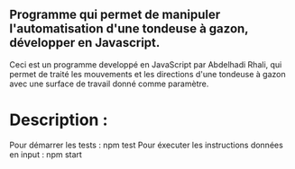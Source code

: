 ## Programme qui permet de manipuler l'automatisation d'une tondeuse à gazon, développer en Javascript.

Ceci est un programme developpé en JavaScript par Abdelhadi Rhali, qui permet de traité les mouvements et les directions d'une tondeuse à gazon avec une surface de travail donné comme paramètre.

# Description :

Pour démarrer les tests : npm test
Pour éxecuter les instructions données en input : npm start
